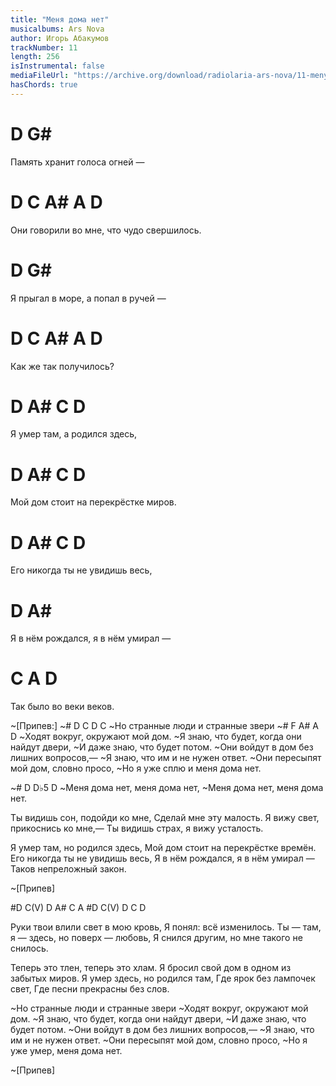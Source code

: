 ```yaml
---
title: "Меня дома нет"
musicalbums: Ars Nova
author: Игорь Абакумов
trackNumber: 11
length: 256
isInstrumental: false
mediaFileUrl: "https://archive.org/download/radiolaria-ars-nova/11-menya_doma_net.mp3"
hasChords: true
---
```


# D                 G#
Память хранит голоса огней —
#  D      C        A#      A        D
Они говорили во мне, что чудо свершилось.
#    D                 G#
Я прыгал в море, а попал в ручей —
# D   C  A# A      D
Как же так   получилось?

#  D     A#       C      D
Я умер там, а родился здесь,
#     D     A#  C                D
Мой дом стоит на перекрёстке миров.
#  D      A#  C             D
Его никогда ты не увидишь весь,
#     D                 A#
Я в нём рождался, я в нём умирал —
#     C       A      D
Так было во веки веков.

~[Припев:]
~#      D      C        D       C
~Но странные люди и странные звери
~# F        A#       A        D
~Ходят вокруг, окружают мой дом.
~Я знаю, что будет, когда они найдут двери,
~И даже знаю, что будет потом.
~Они войдут в дом без лишних вопросов,—
~Я знаю, что им и не нужен ответ.
~Они пересыпят мой дом, словно просо,
~Но я уже сплю и меня дома нет.

~#   D       D♭5            D
~Меня дома нет, меня дома нет,
~Меня дома нет, меня дома нет.

Ты видишь сон, подойди ко мне,
Сделай мне эту малость.
Я вижу свет, прикоснись ко мне,—
Ты видишь страх, я вижу усталость.

Я умер там, но родился здесь,
Мой дом стоит на перекрёстке времён.
Его никогда ты не увидишь весь,
Я в нём рождался, я в нём умирал —
Таков непреложный закон.

~[Припев]

#D  C(V)  D  A#  C  A
#D  C(V)  D  C  D

Руки твои влили свет в мою кровь,
Я понял: всё изменилось.
Ты — там, я — здесь, но поверх — любовь,
Я снился другим, но мне такого не снилось.

Теперь это тлен, теперь это хлам.
Я бросил свой дом в одном из забытых миров.
Я умер здесь, но родился там,
Где ярок без лампочек свет,
Где песни прекрасны без слов.

~Но странные люди и странные звери
~Ходят вокруг, окружают мой дом.
~Я знаю, что будет, когда они найдут двери,
~И даже знаю, что будет потом.
~Они войдут в дом без лишних вопросов,—
~Я знаю, что им и не нужен ответ.
~Они пересыпят мой дом, словно просо,
~Но я уже умер, меня дома нет.

~[Припев]

